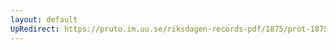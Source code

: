 ```yaml
---
layout: default
UpRedirect: https://pruto.im.uu.se/riksdagen-records-pdf/1875/prot-1875--ak--015.pdf
---
```

